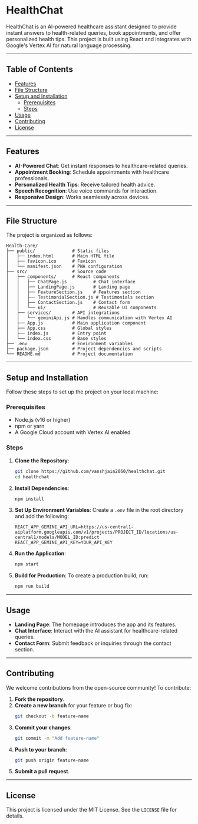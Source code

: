 # HealthChat

HealthChat is an AI-powered healthcare assistant designed to provide instant answers to health-related queries, book appointments, and offer personalized health tips. This project is built using React and integrates with Google's Vertex AI for natural language processing.

---

## Table of Contents

- [Features](#features)
- [File Structure](#file-structure)
- [Setup and Installation](#setup-and-installation)
  - [Prerequisites](#prerequisites)
  - [Steps](#steps)
- [Usage](#usage)
- [Contributing](#contributing)
- [License](#license)

---

## Features

- **AI-Powered Chat**: Get instant responses to healthcare-related queries.
- **Appointment Booking**: Schedule appointments with healthcare professionals.
- **Personalized Health Tips**: Receive tailored health advice.
- **Speech Recognition**: Use voice commands for interaction.
- **Responsive Design**: Works seamlessly across devices.

---

## File Structure

The project is organized as follows:

```
Health-Care/
├── public/              # Static files
│   ├── index.html       # Main HTML file
│   ├── favicon.ico      # Favicon
│   └── manifest.json    # PWA configuration
├── src/                 # Source code
│   ├── components/      # React components
│   │   ├── ChatPage.js          # Chat interface
│   │   ├── LandingPage.js       # Landing page
│   │   ├── FeatureSection.js    # Features section
│   │   ├── TestimonialSection.js # Testimonials section
│   │   ├── ContactSection.js    # Contact form
│   │   └── ui/                  # Reusable UI components
│   ├── services/        # API integrations
│   │   └── geminiApi.js # Handles communication with Vertex AI
│   ├── App.js           # Main application component
│   ├── App.css          # Global styles
│   ├── index.js         # Entry point
│   └── index.css        # Base styles
├── .env                 # Environment variables
├── package.json         # Project dependencies and scripts
└── README.md            # Project documentation
```

---

## Setup and Installation

Follow these steps to set up the project on your local machine:

### Prerequisites

- Node.js (v16 or higher)
- npm or yarn
- A Google Cloud account with Vertex AI enabled

### Steps

1. **Clone the Repository**:
   ```bash
   git clone https://github.com/vanshjain2060/healthchat.git
   cd healthchat
   ```

2. **Install Dependencies**:
   ```bash
   npm install
   ```

3. **Set Up Environment Variables**:
   Create a `.env` file in the root directory and add the following:
   ```env
   REACT_APP_GEMINI_API_URL=https://us-central1-aiplatform.googleapis.com/v1/projects/PROJECT_ID/locations/us-central1/models/MODEL_ID:predict
   REACT_APP_GEMINI_API_KEY=YOUR_API_KEY
   ```

4. **Run the Application**:
   ```bash
   npm start
   ```

5. **Build for Production**:
   To create a production build, run:
   ```bash
   npm run build
   ```

---

## Usage

- **Landing Page**: The homepage introduces the app and its features.
- **Chat Interface**: Interact with the AI assistant for healthcare-related queries.
- **Contact Form**: Submit feedback or inquiries through the contact section.

---

## Contributing

We welcome contributions from the open-source community! To contribute:

1. **Fork the repository**.
2. **Create a new branch** for your feature or bug fix:
   ```bash
   git checkout -b feature-name
   ```
3. **Commit your changes**:
   ```bash
   git commit -m "Add feature-name"
   ```
4. **Push to your branch**:
   ```bash
   git push origin feature-name
   ```
5. **Submit a pull request**.

---

## License

This project is licensed under the MIT License. See the `LICENSE` file for details.